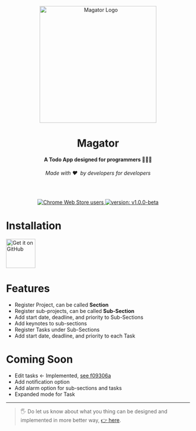 <div align="center">
  <img src="https://user-images.githubusercontent.com/65106263/217037558-97985d87-e372-447f-81dd-f39c1a2810fb.png" alt="Magator Logo" width="320">
  <h1>Magator</h1>
  <strong>A Todo App designed for programmers 👩🏽‍💻</strong>
  <h6>Made with ❤️ &nbsp;by developers for developers</h6>
</div>
<br>

<p align="center">
  <tr>
    <th>
      <a href="#">
        <img src="https://img.shields.io/badge/-Android-blue?style=plastic&logo=android" alt="Chrome Web Store users">
      </a>
    </th>
    <th>
      <a href="https://github.com/ShikharY10/Magator/releases/tag/1.0.0-beta">
        <img src="https://img.shields.io/badge/-v1.0.0--beta-green?style=plastic&" alt="version: v1.0.0-beta">
      </a>
    </th>
  </tr>
</p>

# Installation

[<img src="https://github.com/machiav3lli/oandbackupx/blob/034b226cea5c1b30eb4f6a6f313e4dadcbb0ece4/badge_github.png"
    alt="Get it on GitHub"
    height="80">](https://github.com/ShikharY10/magator/releases/latest)

# Features

- Register Project, can be called **Section**
- Register sub-projects, can be called **Sub-Section**
- Add start date, deadline, and priority to Sub-Sections
- Add keynotes to sub-sections
- Register Tasks under Sub-Sections
- Add start date, deadline, and priority to each Task

# Coming Soon

- Edit tasks <- Implemented, [see f09306a](https://github.com/ShikharY10/Magator/pull/7/commits/f09306a344c858a5bfbfd766eceba80e0178c915)
- Add notification option
- Add alarm option for sub-sections and tasks
- Expanded mode for Task

<hr>

> :raised_hand_with_fingers_splayed: Do let us know about what you thing can be designed and implemented in more better way, [:point_right: here](https://docs.google.com/forms/d/e/1FAIpQLSfm8UfJNKQ7-2fRD43evrfHiXOta6rsUJ0g0aHF-nLltcI_4Q/viewform?usp=sf_link).
